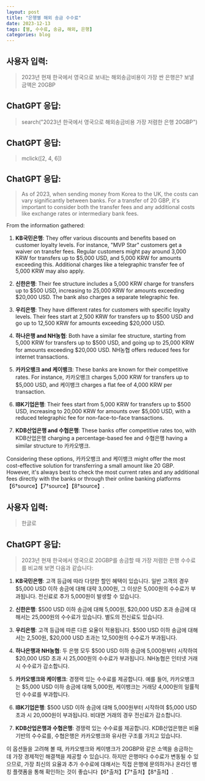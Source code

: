 ```yaml
---
layout: post
title: "은행별 해외 송금 수수료"
date: 2023-12-13
tags: [별, 수수료, 송금, 해외, 은행]
categories: blog
---
```


## 사용자 입력:
> 2023년 현재 한국에서 영국으로 보내는 해외송금비용이 가장 싼 은행은?  보낼 금액은 20GBP

## ChatGPT 응답:
> search("2023년 한국에서 영국으로 해외송금비용 가장 저렴한 은행 20GBP")

## ChatGPT 응답:
> mclick([2, 4, 6])

## ChatGPT 응답:
> As of 2023, when sending money from Korea to the UK, the costs can vary significantly between banks. For a transfer of 20 GBP, it's important to consider both the transfer fees and any additional costs like exchange rates or intermediary bank fees. 

From the information gathered:

1. **KB국민은행**: They offer various discounts and benefits based on customer loyalty levels. For instance, "MVP Star" customers get a waiver on transfer fees. Regular customers might pay around 3,000 KRW for transfers up to $5,000 USD, and 5,000 KRW for amounts exceeding this. Additional charges like a telegraphic transfer fee of 5,000 KRW may also apply.

2. **신한은행**: Their fee structure includes a 5,000 KRW charge for transfers up to $500 USD, increasing to 25,000 KRW for amounts exceeding $20,000 USD. The bank also charges a separate telegraphic fee.

3. **우리은행**: They have different rates for customers with specific loyalty levels. Their fees start at 2,500 KRW for transfers up to $500 USD and go up to 12,500 KRW for amounts exceeding $20,000 USD.

4. **하나은행 and NH농협**: Both have a similar fee structure, starting from 5,000 KRW for transfers up to $500 USD, and going up to 25,000 KRW for amounts exceeding $20,000 USD. NH농협 offers reduced fees for internet transactions.

5. **카카오뱅크 and 케이뱅크**: These banks are known for their competitive rates. For instance, 카카오뱅크 charges 5,000 KRW for transfers up to $5,000 USD, and 케이뱅크 charges a flat fee of 4,000 KRW per transaction.

6. **IBK기업은행**: Their fees start from 5,000 KRW for transfers up to $500 USD, increasing to 20,000 KRW for amounts over $5,000 USD, with a reduced telegraphic fee for non-face-to-face transactions.

7. **KDB산업은행 and 수협은행**: These banks offer competitive rates too, with KDB산업은행 charging a percentage-based fee and 수협은행 having a similar structure to 카카오뱅크.

Considering these options, 카카오뱅크 and 케이뱅크 might offer the most cost-effective solution for transferring a small amount like 20 GBP. However, it's always best to check the most current rates and any additional fees directly with the banks or through their online banking platforms【6†source】【7†source】【8†source】.

## 사용자 입력:
> 한글로

## ChatGPT 응답:
> 2023년 현재 한국에서 영국으로 20GBP를 송금할 때 가장 저렴한 은행 수수료를 비교해 보면 다음과 같습니다:

1. **KB국민은행**: 고객 등급에 따라 다양한 할인 혜택이 있습니다. 일반 고객의 경우 $5,000 USD 이하 송금에 대해 대략 3,000원, 그 이상은 5,000원의 수수료가 부과됩니다. 전신료로 추가 5,000원이 발생할 수 있습니다.

2. **신한은행**: $500 USD 이하 송금에 대해 5,000원, $20,000 USD 초과 송금에 대해서는 25,000원의 수수료가 있습니다. 별도의 전신료도 있습니다.

3. **우리은행**: 고객 등급에 따른 다른 요율이 적용됩니다. $500 USD 이하 송금에 대해서는 2,500원, $20,000 USD 초과는 12,500원의 수수료가 부과됩니다.

4. **하나은행과 NH농협**: 두 은행 모두 $500 USD 이하 송금에 5,000원부터 시작하여 $20,000 USD 초과 시 25,000원의 수수료가 부과됩니다. NH농협은 인터넷 거래 시 수수료가 감소합니다.

5. **카카오뱅크와 케이뱅크**: 경쟁력 있는 수수료를 제공합니다. 예를 들어, 카카오뱅크는 $5,000 USD 이하 송금에 대해 5,000원, 케이뱅크는 거래당 4,000원의 일률적인 수수료를 부과합니다.

6. **IBK기업은행**: $500 USD 이하 송금에 대해 5,000원부터 시작하여 $5,000 USD 초과 시 20,000원이 부과됩니다. 비대면 거래의 경우 전신료가 감소합니다.

7. **KDB산업은행과 수협은행**: 경쟁력 있는 수수료를 제공합니다. KDB산업은행은 비율 기반의 수수료를, 수협은행은 카카오뱅크와 유사한 구조를 가지고 있습니다.

이 옵션들을 고려해 볼 때, 카카오뱅크와 케이뱅크가 20GBP와 같은 소액을 송금하는 데 가장 경제적인 해결책을 제공할 수 있습니다. 하지만 은행마다 수수료가 변동될 수 있으므로, 가장 최신의 요율과 추가 수수료에 대해서는 직접 은행에 문의하거나 온라인 뱅킹 플랫폼을 통해 확인하는 것이 좋습니다【6†출처】【7†출처】【8†출처】.

